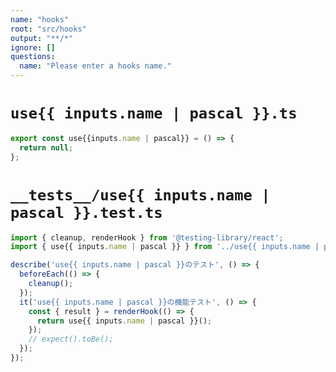 ```yaml
---
name: "hooks"
root: "src/hooks"
output: "**/*"
ignore: []
questions:
  name: "Please enter a hooks name."
---
```



# `use{{ inputs.name | pascal }}.ts`

```typescript
export const use{{inputs.name | pascal}} = () => {
  return null;
};

```


# `__tests__/use{{ inputs.name | pascal }}.test.ts`

```typescript
import { cleanup, renderHook } from '@testing-library/react';
import { use{{ inputs.name | pascal }} } from '../use{{ inputs.name | pascal }}';

describe('use{{ inputs.name | pascal }}のテスト', () => {
  beforeEach(() => {
    cleanup();
  });
  it('use{{ inputs.name | pascal }}の機能テスト', () => {
    const { result } = renderHook(() => {
      return use{{ inputs.name | pascal }}();
    });
    // expect().toBe();
  });
});

```
